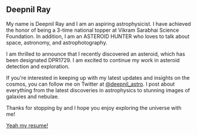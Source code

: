 ## Deepnil Ray

My name is Deepnil Ray and I am an aspiring astrophysicist. I have achieved the honor of being a 3-time national topper at Vikram Sarabhai Science Foundation. In addition, I am an ASTEROID HUNTER who loves to talk about space, astronomy, and astrophotography.

I am thrilled to announce that I recently discovered an asteroid, which has been designated DPR1729. I am excited to continue my work in asteroid detection and exploration.

If you're interested in keeping up with my latest updates and insights on the cosmos, you can follow me on Twitter at [@deepnil_astro](https://twitter.com/deepnil_astro). I post about everything from the latest discoveries in astrophysics to stunning images of galaxies and nebulae.

Thanks for stopping by and I hope you enjoy exploring the universe with me!

<a href="https://deepnilray.github.io/about%20me" class="btn">Yeah my resume!</a>
